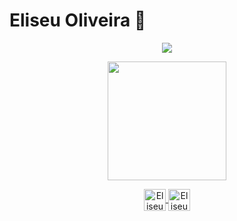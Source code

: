 
# Eliseu Oliveira 👋

<p align="center">
  <img align="center" src="https://github-readme-stats.vercel.app/api?username=Perkles&show_icons=true&theme=dracula">
</p>

<p align="center">
  <img align="center" height="190" src="https://github-readme-stats.anuraghazra1.vercel.app/api/top-langs/?username=perkles&layout=compact&theme=dracula" />
</p>

<p align="center">
  <a href="https://twitter.com/Eliseu_cshtml" target="_blank">
    <img align="center" src="https://cdn.jsdelivr.net/npm/simple-icons@3.0.1/icons/twitter.svg" alt="Eliseu Oliveira" height="35" width="35" />
  </a>
  <a href="https://www.linkedin.com/in/eliseu-oliveira-361a21153/" target="_blank">
    <img align="center" src="https://cdn.jsdelivr.net/npm/simple-icons@3.0.1/icons/linkedin.svg" alt="Eliseu Oliveira" height="35" width="35" />
  </a>
</p>
